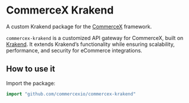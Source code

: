 # CommerceX Krakend

A custom Krakend package for the [CommerceX](http://commercex.io/) framework.

`commercex-krakend` is a customized API gateway for CommerceX, built on [Krakend](http://krakend.io). It extends Krakend’s functionality while ensuring scalability, performance, and security for eCommerce integrations.


## How to use it

Import the package:

```go
import "github.com/commercexio/commercex-krakend"
